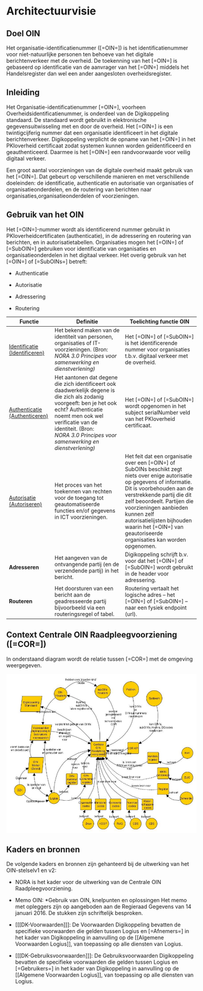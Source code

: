 # Architectuurvisie

## Doel OIN

Het organisatie-identificatienummer ([=OIN=]) is het identificatienummer voor niet-natuurlijke personen ten behoeve van het digitale berichtenverkeer met de overheid. De toekenning van het [=OIN=] is gebaseerd op identificatie van de aanvrager van het [=OIN=] middels het Handelsregister dan wel een ander aangesloten overheidsregister.

## Inleiding

Het Organisatie-identificatienummer [=OIN=], voorheen Overheidsidentificatienummer, is onderdeel van de Digikoppeling standaard. De standaard wordt gebruikt in elektronische gegevensuitwisseling met en door de overheid. Het [=OIN=] is een twintigcijferig nummer dat een organisatie identificeert in het digitale berichtenverkeer. Digikoppeling verplicht de opname van het [=OIN=] in het PKIoverheid certificaat zodat systemen kunnen worden geïdentificeerd en geauthenticeerd. Daarmee is het [=OIN=] een randvoorwaarde voor veilig digitaal verkeer.

Een groot aantal voorzieningen van de digitale overheid maakt gebruik van het [=OIN=]. Dat gebeurt op verschillende manieren en met verschillende doeleinden: de identificatie, authenticatie en autorisatie van organisaties of organisatieonderdelen, en de routering van berichten naar organisaties,organisatieonderdelen of voorzieningen.

## Gebruik van het OIN

Het [=OIN=]-nummer wordt als identificerend nummer gebruikt in PKIoverheidcertificaten (authenticatie), in de adressering en routering van berichten, en in autorisatietabellen. Organisaties mogen het [=OIN=] of [=SubOIN=] gebruiken voor identificatie van organisaties en organisatieonderdelen in het digitaal verkeer. Het overig gebruik van het [=OIN=] of [=SubOINs=] betreft:

- Authenticatie

- Autorisatie

- Adressering

- Routering



| **Functie**| **Definitie**| **Toelichting functie OIN** |
|---|---|---|
| [Identificatie (Identificeren)](https://www.noraonline.nl/wiki/Identificatie) | Het bekend maken van de identiteit van personen, organisaties of IT-voorzieningen. (Bron: *NORA 3.0 Principes voor samenwerking en dienstverlening)* | Het [=OIN=] of [=SubOIN=] is het identificerende nummer voor organisaties t.b.v. digitaal verkeer met de overheid.|
| [Authenticatie (Authenticeren)](https://www.noraonline.nl/wiki/Authenticatie) | Het aantonen dat degene die zich identificeert ook daadwerkelijk degene is die zich als zodanig voorgeeft: ben je het ook echt? Authenticatie noemt men ook wel verificatie van de identiteit. (Bron: *NORA 3.0 Principes voor samenwerking en dienstverlening)* | Het [=OIN=] of [=SubOIN=] wordt opgenomen in het subject serialNumber veld van het PKIoverheid certificaat. |
| [Autorisatie (Autoriseren)](https://www.noraonline.nl/wiki/Autorisatie) | Het proces van het toekennen van rechten voor de toegang tot geautomatiseerde functies en/of gegevens in ICT voorzieningen.| Het feit dat een organisatie over een [=OIN=] of SubOINs beschikt zegt niets over enige autorisatie op gegevens of informatie. Dit is voorbehouden aan de verstrekkende partij die dit zelf beoordeelt. Partijen die voorzieningen aanbieden kunnen zelf autorisatielijsten bijhouden waarin het [=OIN=] van geautoriseerde organisaties kan worden opgenomen. |
| **Adresseren** | Het aangeven van de ontvangende partij (en de verzendende partij) in het bericht.| Digikoppeling schrijft b.v. voor dat het [=OIN=] of [=SubOIN=] wordt gebruikt in de header voor adressering.|
| **Routeren** | Het doorsturen van een bericht aan de geadresseerde partij bijvoorbeeld via een routeringsregel of tabel.| Routering vertaalt het logische adres – het [=OIN=] of [=SubOIN=] – naar een fysiek endpoint (url). |



## Context Centrale OIN Raadpleegvoorziening ([=COR=])

In onderstaand diagram wordt de relatie tussen [=COR=] met de omgeving weergegeven.

![Context diagram OIN-raadpleegvoorziening en OIN spelregels](media/contextdiagram.jpg "Context diagram OIN-raadpleegvoorziening en OIN spelregels")

## Kaders en bronnen

De volgende kaders en bronnen zijn gehanteerd bij de uitwerking van het OIN-stelselv1 en v2:

- NORA is het kader voor de uitwerking van de Centrale OIN Raadpleegvoorziening.

- Memo OIN: *Gebruik van OIN, knelpunten en oplossingen Het memo met opleggers zijn op aangeboden aan de Regieraad Gegevens van 14 januari 2016. De stukken zijn schriftelijk besproken.

- [[[DK-Voorwaarden]]]: De Voorwaarden Digikoppeling bevatten de specifieke voorwaarden die gelden tussen Logius en [=Afnemers=] in het kader van Digikoppeling in aanvulling op de [[Algemene Voorwaarden Logius]], van toepassing op alle diensten van Logius.  

- [[[DK-Gebruiksvoorwaarden]]]: De Gebruiksvoorwaarden Digikoppeling bevatten de specifieke voorwaarden die gelden tussen Logius en [=Gebruikers=] in het kader van Digikoppeling in aanvulling op de [[Algemene Voorwaarden Logius]], van toepassing op alle diensten van Logius.

